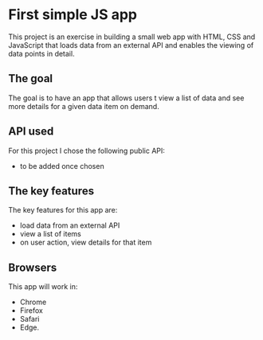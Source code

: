 # First simple JS app

This project is an exercise in building a small web app with HTML, CSS and
JavaScript that loads data from an external API and enables the viewing
of data points in detail.

## The goal
The goal is to have an app that allows users t view a list of data and see
more details for a given data item on demand.

## API used
For this project I chose the following public API:
- to be added once chosen

## The key features
The key features for this app are:
- load data from an external API
- view a list of items
- on user action, view details for that item

## Browsers
This app will work in: 
- Chrome
- Firefox
- Safari
- Edge.
